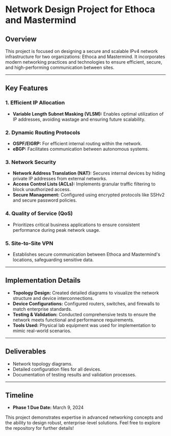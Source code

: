 # Network Design Project for Ethoca and Mastermind

## Overview
This project is focused on designing a secure and scalable IPv4 network infrastructure for two organizations: Ethoca and Mastermind. It incorporates modern networking practices and technologies to ensure efficient, secure, and high-performing communication between sites.

---

## Key Features

### 1. **Efficient IP Allocation**
- **Variable Length Subnet Masking (VLSM):** Enables optimal utilization of IP addresses, avoiding wastage and ensuring future scalability.

### 2. **Dynamic Routing Protocols**
- **OSPF/EIGRP:** For efficient internal routing within the network.
- **eBGP:** Facilitates communication between autonomous systems.

### 3. **Network Security**
- **Network Address Translation (NAT):** Secures internal devices by hiding private IP addresses from external networks.
- **Access Control Lists (ACLs):** Implements granular traffic filtering to block unauthorized access.
- **Secure Management:** Configured using encrypted protocols like SSHv2 and secure password policies.

### 4. **Quality of Service (QoS)**
- Prioritizes critical business applications to ensure consistent performance during peak network usage.

### 5. **Site-to-Site VPN**
- Establishes secure communication between Ethoca and Mastermind's locations, safeguarding sensitive data.

---

## Implementation Details
- **Topology Design:** Created detailed diagrams to visualize the network structure and device interconnections.
- **Device Configurations:** Configured routers, switches, and firewalls to match enterprise standards.
- **Testing & Validation:** Conducted comprehensive tests to ensure the network meets functional and performance requirements.
- **Tools Used:** Physical lab equipment was used for implementation to mimic real-world scenarios.

---

## Deliverables
- Network topology diagrams.
- Detailed configuration files for all devices.
- Documentation of testing results and validation processes.

---

## Timeline
- **Phase 1 Due Date:** March 9, 2024

This project demonstrates expertise in advanced networking concepts and the ability to design robust, enterprise-level solutions. Feel free to explore the repository for further details!
